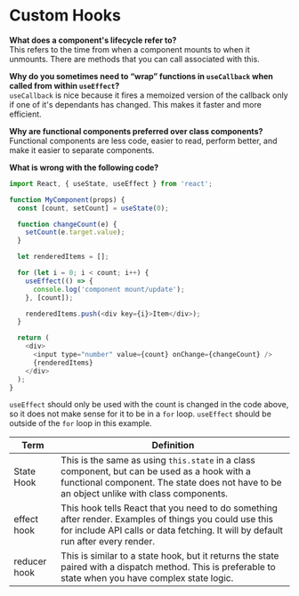 # Custom Hooks

**What does a component's lifecycle refer to?**  
This refers to the time from when a component mounts to when it unmounts. There are methods that you can call associated with this.

**Why do you sometimes need to “wrap” functions in `useCallback` when called from within `useEffect`?**  
`useCallback` is nice because it fires a memoized version of the callback only if one of it's dependants has changed. This makes it faster and more efficient.

**Why are functional components preferred over class components?**  
Functional components are less code, easier to read, perform better, and make it easier to separate components.

**What is wrong with the following code?**

```js
import React, { useState, useEffect } from 'react';

function MyComponent(props) {
  const [count, setCount] = useState(0);

  function changeCount(e) {
    setCount(e.target.value);
  }

  let renderedItems = [];

  for (let i = 0; i < count; i++) {
    useEffect(() => {
      console.log('component mount/update');
    }, [count]);

    renderedItems.push(<div key={i}>Item</div>);
  }

  return (
    <div>
      <input type="number" value={count} onChange={changeCount} />
      {renderedItems}
    </div>
  );
}
```

`useEffect` should only be used with the count is changed in the code above, so it does not make sense for it to be in a `for` loop. `useEffect` should be outside of the `for` loop in this example.

| Term         | Definition                                                                                                                                                                                 |
| ------------ | ------------------------------------------------------------------------------------------------------------------------------------------------------------------------------------------ |
| State Hook   | This is the same as using `this.state` in a class component, but can be used as a hook with a functional component. The state does not have to be an object unlike with class components.  |
| effect hook  | This hook tells React that you need to do something after render. Examples of things you could use this for include API calls or data fetching. It will by default run after every render. |
| reducer hook | This is similar to a state hook, but it returns the state paired with a dispatch method. This is preferable to state when you have complex state logic.                                    |
